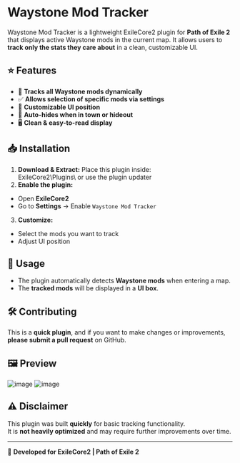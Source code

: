 # Waystone Mod Tracker

Waystone Mod Tracker is a lightweight ExileCore2 plugin for **Path of Exile 2** that displays active Waystone mods in the current map. It allows users to **track only the stats they care about** in a clean, customizable UI.

## ⭐ Features
- 📌 **Tracks all Waystone mods dynamically**
- ✅ **Allows selection of specific mods via settings**
- 🎨 **Customizable UI position**
- 🔄 **Auto-hides when in town or hideout**
- 🖥️ **Clean & easy-to-read display**

## 📥 Installation
1. **Download & Extract:** Place this plugin inside:  
ExileCore2\Plugins\ or use the plugin updater
2. **Enable the plugin:**  
- Open **ExileCore2**  
- Go to **Settings** → Enable `Waystone Mod Tracker`
3. **Customize:**  
- Select the mods you want to track  
- Adjust UI position  

## 🚀 Usage
- The plugin automatically detects **Waystone mods** when entering a map.
- The **tracked mods** will be displayed in a **UI box**.

## 🛠️ Contributing
This is a **quick plugin**, and if you want to make changes or improvements, **please submit a pull request** on GitHub.

## 🖼️ Preview
![image](https://github.com/user-attachments/assets/d09eb796-1e2c-4278-bcf1-a3aabc72a813)
![image](https://github.com/user-attachments/assets/d08d186d-3d61-4b55-8a4f-93684af7ffff)

## ⚠️ Disclaimer
This plugin was built **quickly** for basic tracking functionality.  
It is **not heavily optimized** and may require further improvements over time.

---
🔗 **Developed for ExileCore2 | Path of Exile 2**
